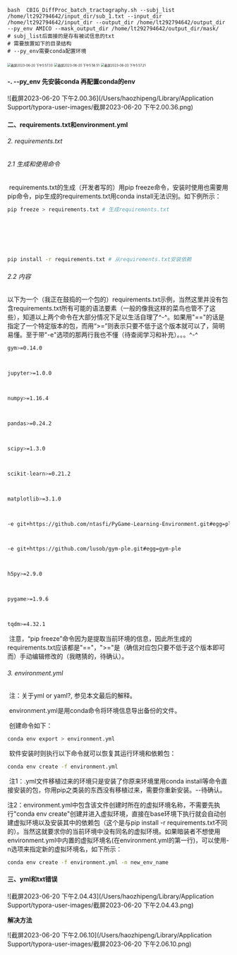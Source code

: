 

	bash  CBIG_DiffProc_batch_tractography.sh --subj_list /home/lt292794642/input_dir/sub_1.txt --input_dir /home/lt292794642/input_dir --output_dir /home/lt292794642/output_dir --py_env AMICO --mask_output_dir /home/lt292794642/output_dir/mask/
	# subj_list后面接的是存有被试信息的txt
	# 需要放置如下的目录结构
	# --py_env需要conda配置环境
		

<img src="../images/截屏2023-06-20 下午5.57.33.png" alt="截屏2023-06-20 下午5.57.33" style="zoom:50%;" />



<img src="../images/截屏2023-06-20 下午5.56.51.png" alt="截屏2023-06-20 下午5.56.51" style="zoom:50%;" />



<img src="../images/截屏2023-06-20 下午5.57.21.png" alt="截屏2023-06-20 下午5.57.21" style="zoom:50%;" />

#### -. --py_env 先安装conda 再配置conda的env

![截屏2023-06-20 下午2.00.36](/Users/haozhipeng/Library/Application Support/typora-user-images/截屏2023-06-20 下午2.00.36.png)



#### 二、requirements.txt和environment.yml

###### 2. requirements.txt

###### 2.1 生成和使用命令

​    requirements.txt的生成（开发者写的）用pip freeze命令，安装时使用也需要用pip命令，pip生成的requirements.txt用conda install无法识别。如下例所示：

```bash
pip freeze > requirements.txt # 生成requirements.txt



 



pip install -r requirements.txt # 从requirements.txt安装依赖
```



###### 2.2 内容

​    以下为一个（我正在鼓捣的一个包的）requirements.txt示例，当然这里并没有包含requirements.txt所有可能的语法要素（一般的像我这样的菜鸟也管不了这些），知道以上两个命令在大部分情况下足以生活自理了^-^。如果用"=="的话是指定了一个特定版本的包，而用“>=”则表示只要不低于这个版本就可以了，简明易懂。至于带"-e"选项的那两行我也不懂（待查阅学习和补充）。。。^-^

```bash
gym>=0.14.0



jupyter>=1.0.0



numpy>=1.16.4



pandas>=0.24.2



scipy>=1.3.0



scikit-learn>=0.21.2



matplotlib>=3.1.0



-e git+https://github.com/ntasfi/PyGame-Learning-Environment.git#egg=ple



-e git+https://github.com/lusob/gym-ple.git#egg=gym-ple



h5py>=2.9.0



pygame>=1.9.6



tqdm>=4.32.1
```

​    注意，“pip freeze”命令因为是提取当前环境的信息，因此所生成的requirements.txt应该都是"=="，">="是（确信对应包只要不低于这个版本即可而）手动编辑修改的（我瞎猜的，待确认）。

###### 3. environment.yml

​    注：关于yml or yaml?, 参见本文最后的解释。

​    environment.yml是用conda命令将环境信息导出备份的文件。

​    创建命令如下：

```bash
conda env export > environment.yml
```

​    软件安装时则执行以下命令就可以恢复其运行环境和依赖包：

```bash
conda env create -f environment.yml
```

​    注1：.yml文件移植过来的环境只是安装了你原来环境里用conda install等命令直接安装的包，你用pip之类装的东西没有移植过来，需要你重新安装。--待确认。

​    注2：environment.yml中包含该文件创建时所在的虚拟环境名称，不需要先执行"conda env create"创建并进入虚拟环境，直接在base环境下执行就会自动创建虚拟环境以及安装其中的依赖包（这个是与pip install -r requirements.txt不同的）。当然这就要求你的当前环境中没有同名的虚拟环境。如果暗装者不想使用environment.yml中内置的虚拟环境名(在environment.yml的第一行)，可以使用-n选项来指定新的虚拟环境名，如下所示：

```bash
conda env create -f environment.yml -n new_env_name
```



#### 三、yml和txt错误

![截屏2023-06-20 下午2.04.43](/Users/haozhipeng/Library/Application Support/typora-user-images/截屏2023-06-20 下午2.04.43.png)

**解决方法**

![截屏2023-06-20 下午2.06.10](/Users/haozhipeng/Library/Application Support/typora-user-images/截屏2023-06-20 下午2.06.10.png)